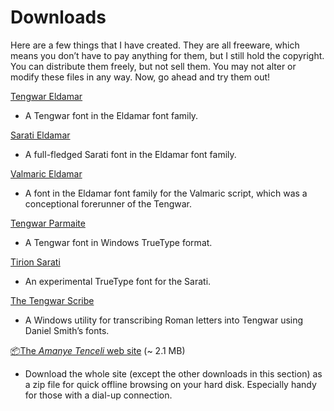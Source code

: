 # Downloads

Here are a few things that I have created. They are all freeware, which means you don’t have to pay anything for them, but I still hold the copyright. You can distribute them freely, but not sell them. You may not alter or modify these files in any way. Now, go ahead and try them out!

[Tengwar Eldamar](https://at.boktypografen.se/tengwareldamar.htm)

- A Tengwar font in the Eldamar font family.

[Sarati Eldamar](https://at.boktypografen.se/saratieldamar.htm)

- A full-fledged Sarati font in the Eldamar font family.

[Valmaric Eldamar](https://at.boktypografen.se/valmariceldamar.htm)

- A font in the Eldamar font family for the Valmaric script, which was a conceptional forerunner of the Tengwar.

[Tengwar Parmaite](https://at.boktypografen.se/parmaite.htm)

- A Tengwar font in Windows TrueType format.

[Tirion Sarati](https://at.boktypografen.se/tirion.htm)

- An experimental TrueType font for the Sarati.

[The Tengwar Scribe](https://at.boktypografen.se/tengscribe.htm)

- A Windows utility for transcribing Roman letters into Tengwar using Daniel Smith’s fonts.

[📦The _Amanye Tenceli_ web site](https://at.boktypografen.se/Downloads/at.zip) (~ 2.1 MB)

- Download the whole site (except the other downloads in this section) as a zip file for quick offline browsing on your hard disk. Especially handy for those with a dial-up connection.